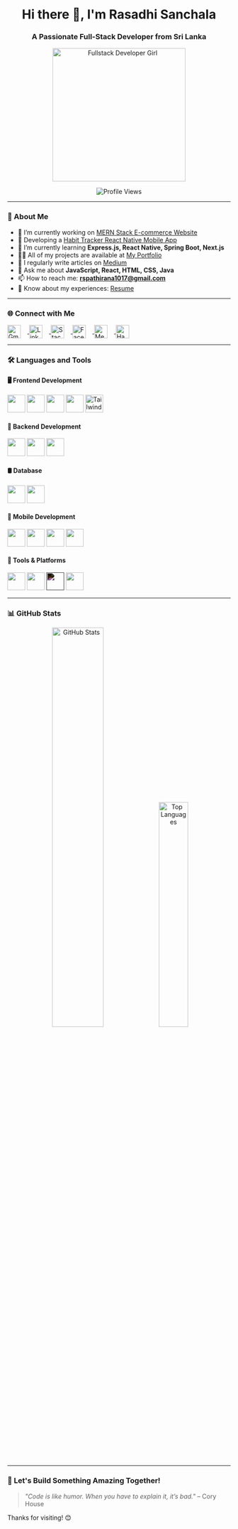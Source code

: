 <h1 align="center">Hi there 👋, I'm Rasadhi Sanchala</h1>
<h3 align="center">A Passionate Full-Stack Developer from Sri Lanka </h3>

<p align="center">
  <img src="https://i.pinimg.com/originals/ed/3b/df/ed3bdf54b17c240c3a9607f2bffb2a4b.gif" alt="Fullstack Developer Girl" width="300"/>
</p>

<p align="center">
  <img src="https://komarev.com/ghpvc/?username=RasadhiSanchala&label=Profile%20views&color=0e75b6&style=flat" alt="Profile Views" />
</p>

---

### 🚀 About Me

- 🔭 I’m currently working on [MERN Stack E-commerce Website](https://github.com/RasadhiSanchala/E-Commerce)
- 📱 Developing a [Habit Tracker React Native Mobile App](https://github.com/RasadhiSanchala/Habit-Tracker)
- 🌱 I’m currently learning **Express.js, React Native, Spring Boot, Next.js**
- 👨‍💻 All of my projects are available at [My Portfolio](https://inquisitive-gingersnap-38e85a.netlify.app/)
- 📝 I regularly write articles on [Medium](https://medium.com/@rasadhi1017)
- 💬 Ask me about **JavaScript, React, HTML, CSS, Java**
- 📫 How to reach me: **rspathirana1017@gmail.com**
- 📄 Know about my experiences: [Resume](https://drive.google.com/uc?export=download&id=1d7J7WT1wUp7a243ZnUwciDqH_Uf1RJ_y)

---

### 🌐 Connect with Me

<p align="left">
  <a href="mailto:rapathirana1017@gmail.com" target="_blank">
    <img align="center" src="https://img.icons8.com/ios-filled/50/ffffff/gmail.png" alt="Gmail" height="30" width="30" style="margin-right: 15px;" />
  </a>
  <a href="https://linkedin.com/in/rasadhi-sanchala" target="_blank">
    <img align="center" src="https://cdn.jsdelivr.net/gh/devicons/devicon/icons/linkedin/linkedin-original.svg" alt="LinkedIn" height="30" width="30" style="margin-right: 15px;" />
  </a>
  <a href="https://stackoverflow.com/users/30024569" target="_blank">
    <img align="center" src="https://cdn.jsdelivr.net/gh/devicons/devicon/icons/stackoverflow/stackoverflow-original.svg" alt="Stack Overflow" height="30" width="30" style="margin-right: 15px;" />
  </a>
  <a href="(https://www.facebook.com/profile.php?id=100085066295719)" target="_blank">
    <img align="center" src="https://cdn.jsdelivr.net/gh/devicons/devicon/icons/facebook/facebook-original.svg" alt="Facebook" height="30" width="30" style="margin-right: 15px;" />
  </a>
  <a href="https://medium.com/@rasadhi1017" target="_blank">
    <img align="center" src="https://cdn-icons-png.flaticon.com/512/5968/5968906.png" alt="Medium" height="30" width="30" style="margin-right: 15px;" />
  </a>
  <a href="https://www.hackerrank.com/rspathirana1017" target="_blank">
    <img align="center" src="https://cdn.worldvectorlogo.com/logos/hackerrank.svg" alt="HackerRank" height="30" width="30" style="margin-right: 15px;" />
  </a>
</p>


---

### 🛠️ Languages and Tools

#### 🖥️ Frontend Development
<p>
  <img src="https://cdn.jsdelivr.net/gh/devicons/devicon/icons/html5/html5-original.svg" width="40" height="40"/>
  <img src="https://cdn.jsdelivr.net/gh/devicons/devicon/icons/css3/css3-original.svg" width="40" height="40"/>
  <img src="https://cdn.jsdelivr.net/gh/devicons/devicon/icons/javascript/javascript-original.svg" width="40" height="40"/>
  <img src="https://cdn.jsdelivr.net/gh/devicons/devicon/icons/react/react-original.svg" width="40" height="40"/>
  <!--<img src="https://cdn.jsdelivr.net/gh/devicons/devicon/icons/nextjs/nextjs-original.svg" width="40" height="40"/>-->
  <img src="https://upload.wikimedia.org/wikipedia/commons/d/d5/Tailwind_CSS_Logo.svg" width="40" height="40" alt="Tailwind CSS"/>
</p>

#### 🧩 Backend Development
<p>
  <img src="https://cdn.jsdelivr.net/gh/devicons/devicon/icons/nodejs/nodejs-original.svg" width="40" height="40"/>

  
  <img src="https://cdn.jsdelivr.net/gh/devicons/devicon/icons/spring/spring-original.svg" width="40" height="40"/>


  <img src="https://cdn.jsdelivr.net/gh/devicons/devicon/icons/java/java-original.svg" width="40" height="40"/>
  <!--<img src="https://cdn.jsdelivr.net/gh/devicons/devicon/icons/php/php-original.svg" width="40" height="40"/>-->
</p>

#### 🛢️ Database
<p>
  <img src="https://cdn.jsdelivr.net/gh/devicons/devicon/icons/mysql/mysql-original.svg" width="40" height="40"/>
  <img src="https://cdn.jsdelivr.net/gh/devicons/devicon/icons/mongodb/mongodb-original.svg" width="40" height="40"/>
</p>

#### 📱 Mobile Development
<p>
  <img src="https://cdn.jsdelivr.net/gh/devicons/devicon/icons/react/react-original.svg" width="40" height="40"/>
  <img src="https://cdn.jsdelivr.net/gh/devicons/devicon/icons/flutter/flutter-original.svg" width="40" height="40"/>
  <img src="https://cdn.jsdelivr.net/gh/devicons/devicon/icons/android/android-original.svg" width="40" height="40"/>
  <img src="https://cdn.jsdelivr.net/gh/devicons/devicon/icons/kotlin/kotlin-original.svg" width="40" height="40"/>
</p>

#### 🧰 Tools & Platforms
<p>
<!--   <img src="https://cdn.jsdelivr.net/gh/devicons/devicon/icons/docker/docker-original.svg" width="40" height="40"/> -->
  <img src="https://cdn.jsdelivr.net/gh/devicons/devicon/icons/postman/postman-original.svg" width="40" height="40"/>
  <img src="https://cdn.jsdelivr.net/gh/devicons/devicon/icons/figma/figma-original.svg" width="40" height="40"/>
  <img src="https://upload.wikimedia.org/wikipedia/commons/a/af/Adobe_Photoshop_CC_icon.svg" style="filter: invert(1);" width="40" height="40"/>
  <img src="https://cdn.jsdelivr.net/gh/devicons/devicon/icons/jira/jira-original.svg" width="40" height="40"/>


</p>

---

### 📊 GitHub Stats

<div align="center">
  <img src="https://github-readme-stats.vercel.app/api?username=RasadhiSanchala&show_icons=true&theme=react&locale=en" alt="GitHub Stats" width="48%" />
  <img src="https://github-readme-stats.vercel.app/api/top-langs/?username=RasadhiSanchala&layout=compact&theme=react&hide=css,scss" alt="Top Languages" width="36%" />
</div>

---



### 🌈 Let's Build Something Amazing Together!

> *"Code is like humor. When you have to explain it, it’s bad."* – Cory House

Thanks for visiting! 😊
